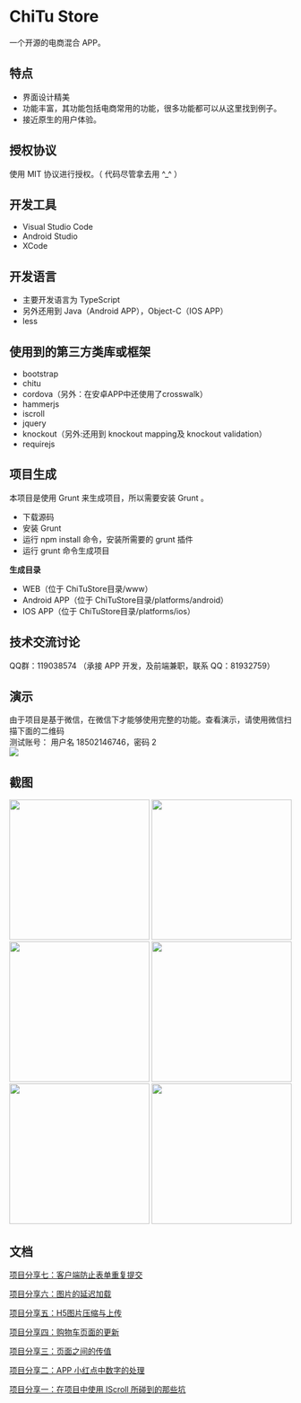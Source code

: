 # ChiTu Store
一个开源的电商混合 APP。

## 特点
* 界面设计精美
* 功能丰富，其功能包括电商常用的功能，很多功能都可以从这里找到例子。
* 接近原生的用户体验。

## 授权协议
使用 MIT 协议进行授权。（ 代码尽管拿去用 ^_^ ）

## 开发工具
* Visual Studio Code
* Android Studio
* XCode

## 开发语言
* 主要开发语言为 TypeScript
* 另外还用到 Java（Android APP），Object-C（IOS APP）
* less

## 使用到的第三方类库或框架
* bootstrap
* chitu
* cordova（另外：在安卓APP中还使用了crosswalk）
* hammerjs
* iscroll
* jquery
* knockout（另外:还用到 knockout mapping及 knockout validation）
* requirejs

## 项目生成
本项目是使用 Grunt 来生成项目，所以需要安装 Grunt 。
* 下载源码
* 安装 Grunt
* 运行 npm install 命令，安装所需要的 grunt 插件
* 运行 grunt 命令生成项目

**生成目录**
* WEB（位于 ChiTuStore目录/www）
* Android APP（位于 ChiTuStore目录/platforms/android）
* IOS APP（位于 ChiTuStore目录/platforms/ios）

## 技术交流讨论
QQ群：119038574 （承接 APP 开发，及前端兼职，联系 QQ：81932759）

## 演示
<div>
由于项目是基于微信，在微信下才能够使用完整的功能。查看演示，请使用微信扫描下面的二维码
</div>
<div>
测试账号： 用户名 18502146746，密码 2
</div>
<img src="http://images2015.cnblogs.com/blog/24769/201512/24769-20151214114035646-1782417684.jpg"/>

## 截图
<img src="http://images2015.cnblogs.com/blog/24769/201512/24769-20151208122817293-191192690.png" width="250px"/>
<img src="http://images2015.cnblogs.com/blog/24769/201512/24769-20151208122838136-2052553047.png" width="250px"/>
<img src="http://images2015.cnblogs.com/blog/24769/201512/24769-20151208122926277-1352928391.png" width="250px"/>
<img src="http://images2015.cnblogs.com/blog/24769/201512/24769-20151208122954558-601077529.png" width="250px"/>
<img src="http://images2015.cnblogs.com/blog/24769/201512/24769-20151208123025793-515149933.png" width="250px"/>
<img src="http://images2015.cnblogs.com/blog/24769/201512/24769-20151212231220872-677914858.png" width="250px"/>

## 文档
[项目分享七：客户端防止表单重复提交](http://www.cnblogs.com/ansiboy/p/5065823.html)

[项目分享六：图片的延迟加载](http://www.cnblogs.com/ansiboy/p/5055337.html)

[项目分享五：H5图片压缩与上传](http://www.cnblogs.com/ansiboy/p/5054313.html)

[项目分享四：购物车页面的更新](http://www.cnblogs.com/ansiboy/p/5051448.html)

[项目分享三：页面之间的传值](http://www.cnblogs.com/ansiboy/p/5050498.html)

[项目分享二：APP 小红点中数字的处理](http://www.cnblogs.com/ansiboy/p/5049892.html)

[项目分享一：在项目中使用 IScroll 所碰到的那些坑](http://www.cnblogs.com/ansiboy/p/5049230.html)


